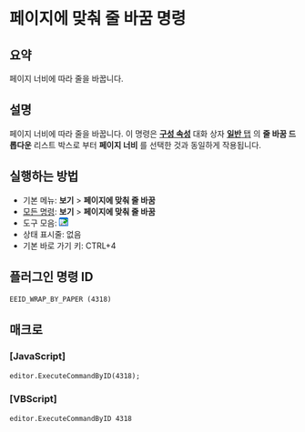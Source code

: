 # 페이지에 맞춰 줄 바꿈 명령

## 요약

페이지 너비에 따라 줄을 바꿉니다.

## 설명

페이지 너비에 따라 줄을 바꿉니다.
이 명령은 **[구성 속성](../../dlg/properties/index)** 대화 상자
[**일반** 탭](../../dlg/properties/general/index) 의
**줄 바꿈 드롭다운** 리스트 박스로 부터 **페이지 너비** 를 선택한 것과 동일하게
작용됩니다.

## 실행하는 방법

- 기본 메뉴: **보기** \> **페이지에 맞춰 줄 바꿈**
- [모든 명령](../tools/all_commands): **보기** >
**페이지에 맞춰 줄 바꿈**
- 도구 모음: ![](../../images/wrapbypage.png)
- 상태 표시줄: 없음
- 기본 바로 가기 키: CTRL+4

## 플러그인 명령 ID

```
EEID_WRAP_BY_PAPER (4318)
```

## 매크로

### \[JavaScript\]

```
editor.ExecuteCommandByID(4318);
```

### \[VBScript\]

```
editor.ExecuteCommandByID 4318
```
